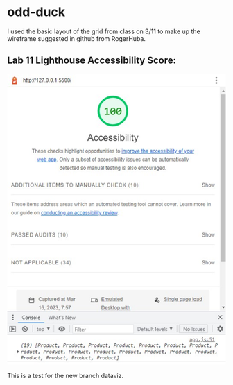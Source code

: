 # odd-duck
I used the basic layout of the grid from class on 3/11 to make up the wireframe suggested in github from RogerHuba.

## Lab 11 Lighthouse Accessibility Score:

<img title="Lab 11 Lighthouse Accessibility Score" alt="a screenshot of a Lighthouse Accessibility Score of 100" src="img/Lighthouse%20Rating%20Lab%2011.jpg">

This is a test for the new branch dataviz.